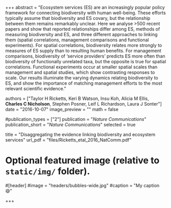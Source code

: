 +++
abstract = "Ecosystem services (ES) are an increasingly popular policy framework for connecting biodiversity with human well-being. These efforts typically assume that biodiversity and ES covary, but the relationship between them remains remarkably unclear. Here we analyse >500 recent papers and show that reported relationships differ among ES, methods of measuring biodiversity and ES, and three different approaches to linking them (spatial correlations, management comparisons and functional experiments). For spatial correlations, biodiversity relates more strongly to measures of ES supply than to resulting human benefits. For management comparisons, biodiversity of ‘service providers’ predicts ES more often than biodiversity of functionally unrelated taxa, but the opposite is true for spatial correlations. Functional experiments occur at smaller spatial scales than management and spatial studies, which show contrasting responses to scale. Our results illuminate the varying dynamics relating biodiversity to ES, and show the importance of matching management efforts to the most relevant scientific evidence."

authors = ["Taylor H Ricketts, Keri B Watson, Insu Koh, Alicia M Ellis, **Charles C Nicholson**, Stephen Posner, Leif L Richardson, Laura J Sonter"]
date = "2016-10-07"
image_preview = ""
math = false

#publication_types = ["2"]
publication = "*Nature Communications*"
publication_short = "*Nature Communications*"
selected = true

title = "Disaggregating the evidence linking biodiversity and ecosystem services"
url_pdf = "files/Ricketts_etal_2016_NatComm.pdf"

# Optional featured image (relative to `static/img/` folder).
#[header]
#image = "headers/bubbles-wide.jpg"
#caption = "My caption :smile:"

+++

